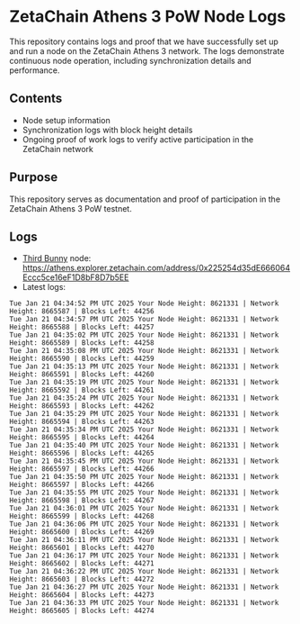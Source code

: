 # ZetaChain Athens 3 PoW Node Logs
This repository contains logs and proof that we have successfully set up and run a node on the ZetaChain Athens 3 network. The logs demonstrate continuous node operation, including synchronization details and performance.

## Contents
- Node setup information
- Synchronization logs with block height details
- Ongoing proof of work logs to verify active participation in the ZetaChain network

## Purpose
This repository serves as documentation and proof of participation in the ZetaChain Athens 3 PoW testnet.

## Logs

- [Third Bunny](https://thirdbunny.xyz/) node: https://athens.explorer.zetachain.com/address/0x225254d35dE666064Eccc5ce16eF1D8bF8D7b5EE
- Latest logs:
```
Tue Jan 21 04:34:52 PM UTC 2025 Your Node Height: 8621331 | Network Height: 8665587 | Blocks Left: 44256
Tue Jan 21 04:34:57 PM UTC 2025 Your Node Height: 8621331 | Network Height: 8665588 | Blocks Left: 44257
Tue Jan 21 04:35:02 PM UTC 2025 Your Node Height: 8621331 | Network Height: 8665589 | Blocks Left: 44258
Tue Jan 21 04:35:08 PM UTC 2025 Your Node Height: 8621331 | Network Height: 8665590 | Blocks Left: 44259
Tue Jan 21 04:35:13 PM UTC 2025 Your Node Height: 8621331 | Network Height: 8665591 | Blocks Left: 44260
Tue Jan 21 04:35:19 PM UTC 2025 Your Node Height: 8621331 | Network Height: 8665592 | Blocks Left: 44261
Tue Jan 21 04:35:24 PM UTC 2025 Your Node Height: 8621331 | Network Height: 8665593 | Blocks Left: 44262
Tue Jan 21 04:35:29 PM UTC 2025 Your Node Height: 8621331 | Network Height: 8665594 | Blocks Left: 44263
Tue Jan 21 04:35:34 PM UTC 2025 Your Node Height: 8621331 | Network Height: 8665595 | Blocks Left: 44264
Tue Jan 21 04:35:40 PM UTC 2025 Your Node Height: 8621331 | Network Height: 8665596 | Blocks Left: 44265
Tue Jan 21 04:35:45 PM UTC 2025 Your Node Height: 8621331 | Network Height: 8665597 | Blocks Left: 44266
Tue Jan 21 04:35:50 PM UTC 2025 Your Node Height: 8621331 | Network Height: 8665597 | Blocks Left: 44266
Tue Jan 21 04:35:55 PM UTC 2025 Your Node Height: 8621331 | Network Height: 8665598 | Blocks Left: 44267
Tue Jan 21 04:36:01 PM UTC 2025 Your Node Height: 8621331 | Network Height: 8665599 | Blocks Left: 44268
Tue Jan 21 04:36:06 PM UTC 2025 Your Node Height: 8621331 | Network Height: 8665600 | Blocks Left: 44269
Tue Jan 21 04:36:11 PM UTC 2025 Your Node Height: 8621331 | Network Height: 8665601 | Blocks Left: 44270
Tue Jan 21 04:36:17 PM UTC 2025 Your Node Height: 8621331 | Network Height: 8665602 | Blocks Left: 44271
Tue Jan 21 04:36:22 PM UTC 2025 Your Node Height: 8621331 | Network Height: 8665603 | Blocks Left: 44272
Tue Jan 21 04:36:27 PM UTC 2025 Your Node Height: 8621331 | Network Height: 8665604 | Blocks Left: 44273
Tue Jan 21 04:36:33 PM UTC 2025 Your Node Height: 8621331 | Network Height: 8665605 | Blocks Left: 44274
```
